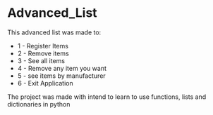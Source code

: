 # Advanced_List

This advanced list was made to:
<ul>
<li>1 - Register Items</li>
<li>2 - Remove items</li>
<li>3 - See all items</li>
<li>4 - Remove any item you want</li>
<li>5 - see items by manufacturer</li>
<li>6 - Exit Application</li>
</ul>

The project was made with intend to learn to use functions, lists and dictionaries in python
